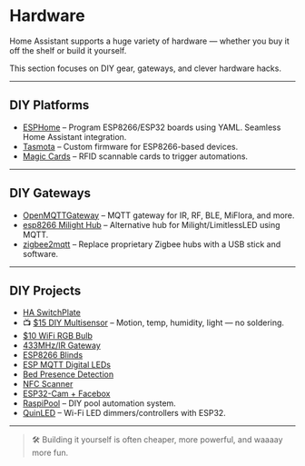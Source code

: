 # Hardware

Home Assistant supports a huge variety of hardware — whether you buy it off the shelf or build it yourself.

This section focuses on DIY gear, gateways, and clever hardware hacks.

---

## DIY Platforms

- [ESPHome](https://esphome.io/) – Program ESP8266/ESP32 boards using YAML. Seamless Home Assistant integration.
- [Tasmota](https://github.com/arendst/Tasmota) – Custom firmware for ESP8266-based devices.
- [Magic Cards](https://github.com/maddox/magic-cards) – RFID scannable cards to trigger automations.

---

## DIY Gateways

- [OpenMQTTGateway](https://github.com/1technophile/OpenMQTTGateway) – MQTT gateway for IR, RF, BLE, MiFlora, and more.
- [esp8266 Milight Hub](https://github.com/sidoh/esp8266_milight_hub) – Alternative hub for Milight/LimitlessLED using MQTT.
- [zigbee2mqtt](https://github.com/Koenkk/zigbee2mqtt) – Replace proprietary Zigbee hubs with a USB stick and software.

---

## DIY Projects

- [HA SwitchPlate](https://community.home-assistant.io/t/ha-switchplate-diy-lcd-touchscreen-wall-switch-replacement/25464)
- 📺 [$15 DIY Multisensor](https://www.youtube.com/watch?v=jpjfVc-9IrQ) – Motion, temp, humidity, light — no soldering.
- [$10 WiFi RGB Bulb](https://community.home-assistant.io/t/how-to-inexpensive-10-us-wifi-rgb-bulb-that-works-with-home-assistant/14735)
- [433MHz/IR Gateway](https://community.home-assistant.io/t/433mhz-infrared-ir-to-and-from-mqtt-on-esp8266/6779)
- [ESP8266 Blinds](https://community.home-assistant.io/t/esp8266-window-blinds-mqtt/14863)
- [ESP MQTT Digital LEDs](https://github.com/bruhautomation/ESP-MQTT-JSON-Digital-LEDs)
- [Bed Presence Detection](https://selfhostedhome.com/diy-bed-presence-detection-home-assistant/)
- [NFC Scanner](https://github.com/klaasnicolaas/ha_nfc_scanner)
- [ESP32-Cam + Facebox](https://www.dopebuild.com/i-am-sorry-dave-i-am-unable-to-do-that/)
- [RaspiPool](https://github.com/segalion/raspipool) – DIY pool automation system.
- [QuinLED](https://quinled.info/) – Wi-Fi LED dimmers/controllers with ESP32.

---

> 🛠️ Building it yourself is often cheaper, more powerful, and waaaay more fun.
